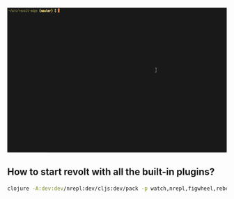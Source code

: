 ![REPL session](revolt.gif?raw=true "session")

## How to start revolt with all the built-in plugins?

``` sh
clojure -A:dev:dev/nrepl:dev/cljs:dev/pack -p watch,nrepl,figwheel,rebel
```


